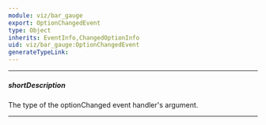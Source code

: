 ```yaml
---
module: viz/bar_gauge
export: OptionChangedEvent
type: Object
inherits: EventInfo,ChangedOptionInfo
uid: viz/bar_gauge:OptionChangedEvent
generateTypeLink: 
---
```

---
##### shortDescription
The type of the optionChanged event handler's argument.

---
<!-- Description goes here -->